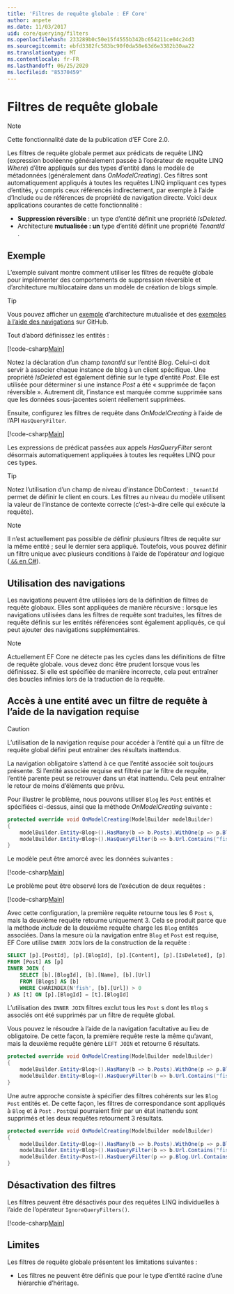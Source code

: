 ```yaml
---
title: 'Filtres de requête globale : EF Core'
author: anpete
ms.date: 11/03/2017
uid: core/querying/filters
ms.openlocfilehash: 233289b0c50e15f4555b342bc654211ce04c24d3
ms.sourcegitcommit: ebfd3382fc583bc90f0da58e63d6e3382b30aa22
ms.translationtype: MT
ms.contentlocale: fr-FR
ms.lasthandoff: 06/25/2020
ms.locfileid: "85370459"
---
```

# <a name="global-query-filters"></a>Filtres de requête globale

> [!NOTE]
> Cette fonctionnalité date de la publication d’EF Core 2.0.

Les filtres de requête globale permet aux prédicats de requête LINQ (expression booléenne généralement passée à l’opérateur de requête LINQ *Where*) d’être appliqués sur des types d’entité dans le modèle de métadonnées (généralement dans *OnModelCreating*). Ces filtres sont automatiquement appliqués à toutes les requêtes LINQ impliquant ces types d’entités, y compris ceux référencés indirectement, par exemple à l’aide d’Include ou de références de propriété de navigation directe. Voici deux applications courantes de cette fonctionnalité :

* **Suppression réversible** : un type d’entité définit une propriété *IsDeleted*.
* Architecture **mutualisée : un** type d’entité définit une propriété *TenantId* .

## <a name="example"></a>Exemple

L’exemple suivant montre comment utiliser les filtres de requête globale pour implémenter des comportements de suppression réversible et d’architecture multilocataire dans un modèle de création de blogs simple.

> [!TIP]
> Vous pouvez afficher un [exemple](https://github.com/dotnet/EntityFramework.Docs/tree/master/samples/core/QueryFilters) d’architecture mutualisée et des [exemples à l’aide des navigations](https://github.com/dotnet/EntityFramework.Docs/tree/master/samples/core/QueryFiltersNavigations) sur GitHub. 

Tout d’abord définissez les entités :

[!code-csharp[Main](../../../samples/core/QueryFilters/Program.cs#Entities)]

Notez la déclaration d’un champ _tenantId_ sur l’entité _Blog_. Celui-ci doit servir à associer chaque instance de blog à un client spécifique. Une propriété _IsDeleted_ est également définie sur le type d’entité _Post_. Elle est utilisée pour déterminer si une instance _Post_ a été « supprimée de façon réversible ». Autrement dit, l’instance est marquée comme supprimée sans que les données sous-jacentes soient réellement supprimées.

Ensuite, configurez les filtres de requête dans _OnModelCreating_ à l’aide de l’API `HasQueryFilter`.

[!code-csharp[Main](../../../samples/core/QueryFilters/Program.cs#Configuration)]

Les expressions de prédicat passées aux appels _HasQueryFilter_ seront désormais automatiquement appliquées à toutes les requêtes LINQ pour ces types.

> [!TIP]
> Notez l’utilisation d’un champ de niveau d’instance DbContext : `_tenantId` permet de définir le client en cours. Les filtres au niveau du modèle utilisent la valeur de l’instance de contexte correcte (c’est-à-dire celle qui exécute la requête).

> [!NOTE]
> Il n’est actuellement pas possible de définir plusieurs filtres de requête sur la même entité ; seul le dernier sera appliqué. Toutefois, vous pouvez définir un filtre unique avec plusieurs conditions à l’aide de l’opérateur _and_ logique ([ `&&` en C#](https://docs.microsoft.com/dotnet/csharp/language-reference/operators/boolean-logical-operators#conditional-logical-and-operator-)).

## <a name="use-of-navigations"></a>Utilisation des navigations

Les navigations peuvent être utilisées lors de la définition de filtres de requête globaux. Elles sont appliquées de manière récursive : lorsque les navigations utilisées dans les filtres de requête sont traduites, les filtres de requête définis sur les entités référencées sont également appliqués, ce qui peut ajouter des navigations supplémentaires.

> [!NOTE]
> Actuellement EF Core ne détecte pas les cycles dans les définitions de filtre de requête globale. vous devez donc être prudent lorsque vous les définissez. Si elle est spécifiée de manière incorrecte, cela peut entraîner des boucles infinies lors de la traduction de la requête.

## <a name="accessing-entity-with-query-filter-using-required-navigation"></a>Accès à une entité avec un filtre de requête à l’aide de la navigation requise

> [!CAUTION]
> L’utilisation de la navigation requise pour accéder à l’entité qui a un filtre de requête global défini peut entraîner des résultats inattendus. 

La navigation obligatoire s’attend à ce que l’entité associée soit toujours présente. Si l’entité associée requise est filtrée par le filtre de requête, l’entité parente peut se retrouver dans un état inattendu. Cela peut entraîner le retour de moins d’éléments que prévu. 

Pour illustrer le problème, nous pouvons utiliser `Blog` les `Post` entités et spécifiées ci-dessus, ainsi que la méthode _OnModelCreating_ suivante :

```csharp
protected override void OnModelCreating(ModelBuilder modelBuilder)
{
    modelBuilder.Entity<Blog>().HasMany(b => b.Posts).WithOne(p => p.Blog).IsRequired();
    modelBuilder.Entity<Blog>().HasQueryFilter(b => b.Url.Contains("fish"));
}
```

Le modèle peut être amorcé avec les données suivantes :

[!code-csharp[Main](../../../samples/core/QueryFiltersNavigations/Program.cs#SeedData)]

Le problème peut être observé lors de l’exécution de deux requêtes :

[!code-csharp[Main](../../../samples/core/QueryFiltersNavigations/Program.cs#Queries)]

Avec cette configuration, la première requête retourne tous les 6 `Post` s, mais la deuxième requête retourne uniquement 3. Cela se produit parce que la méthode _include_ de la deuxième requête charge les `Blog` entités associées. Dans la mesure où la navigation entre `Blog` et `Post` est requise, EF Core utilise `INNER JOIN` lors de la construction de la requête :

```SQL
SELECT [p].[PostId], [p].[BlogId], [p].[Content], [p].[IsDeleted], [p].[Title], [t].[BlogId], [t].[Name], [t].[Url]
FROM [Post] AS [p]
INNER JOIN (
    SELECT [b].[BlogId], [b].[Name], [b].[Url]
    FROM [Blogs] AS [b]
    WHERE CHARINDEX(N'fish', [b].[Url]) > 0
) AS [t] ON [p].[BlogId] = [t].[BlogId]
```

L’utilisation des `INNER JOIN` filtres exclut tous les `Post` s dont les `Blog` s associés ont été supprimés par un filtre de requête global. 

Vous pouvez le résoudre à l’aide de la navigation facultative au lieu de obligatoire. De cette façon, la première requête reste la même qu’avant, mais la deuxième requête génère `LEFT JOIN` et retourne 6 résultats.

```csharp
protected override void OnModelCreating(ModelBuilder modelBuilder)
{
    modelBuilder.Entity<Blog>().HasMany(b => b.Posts).WithOne(p => p.Blog).IsRequired(false);
    modelBuilder.Entity<Blog>().HasQueryFilter(b => b.Url.Contains("fish"));
}
```

Une autre approche consiste à spécifier des filtres cohérents sur les `Blog` `Post` entités et.
De cette façon, les filtres de correspondance sont appliqués à `Blog` et à `Post` . `Post`qui pourraient finir par un état inattendu sont supprimés et les deux requêtes retournent 3 résultats. 

```csharp
protected override void OnModelCreating(ModelBuilder modelBuilder)
{
    modelBuilder.Entity<Blog>().HasMany(b => b.Posts).WithOne(p => p.Blog).IsRequired();
    modelBuilder.Entity<Blog>().HasQueryFilter(b => b.Url.Contains("fish"));
    modelBuilder.Entity<Post>().HasQueryFilter(p => p.Blog.Url.Contains("fish"));
}
```

## <a name="disabling-filters"></a>Désactivation des filtres

Les filtres peuvent être désactivés pour des requêtes LINQ individuelles à l’aide de l’opérateur `IgnoreQueryFilters()`.

[!code-csharp[Main](../../../samples/core/QueryFilters/Program.cs#IgnoreFilters)]

## <a name="limitations"></a>Limites

Les filtres de requête globale présentent les limitations suivantes :

* Les filtres ne peuvent être définis que pour le type d’entité racine d’une hiérarchie d’héritage.

